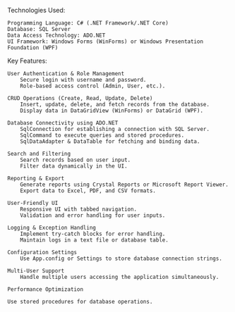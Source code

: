 Technologies Used:

    Programming Language: C# (.NET Framework/.NET Core)
    Database: SQL Server
    Data Access Technology: ADO.NET
    UI Framework: Windows Forms (WinForms) or Windows Presentation Foundation (WPF)

Key Features:

    User Authentication & Role Management
        Secure login with username and password.
        Role-based access control (Admin, User, etc.).

    CRUD Operations (Create, Read, Update, Delete)
        Insert, update, delete, and fetch records from the database.
        Display data in DataGridView (WinForms) or DataGrid (WPF).

    Database Connectivity using ADO.NET
        SqlConnection for establishing a connection with SQL Server.
        SqlCommand to execute queries and stored procedures.
        SqlDataAdapter & DataTable for fetching and binding data.

    Search and Filtering
        Search records based on user input.
        Filter data dynamically in the UI.

    Reporting & Export
        Generate reports using Crystal Reports or Microsoft Report Viewer.
        Export data to Excel, PDF, and CSV formats.

    User-Friendly UI
        Responsive UI with tabbed navigation.
        Validation and error handling for user inputs.

    Logging & Exception Handling
        Implement try-catch blocks for error handling.
        Maintain logs in a text file or database table.

    Configuration Settings
        Use App.config or Settings to store database connection strings.

    Multi-User Support
        Handle multiple users accessing the application simultaneously.

    Performance Optimization

    Use stored procedures for database operations.
